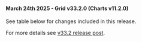 #### March 24th 2025 - Grid v33.2.0 (Charts v11.2.0)

See table below for changes included in this release.

For more details see [v33.2 release post](https://blog.ag-grid.com/whats-new-in-ag-grid-33-2/).
